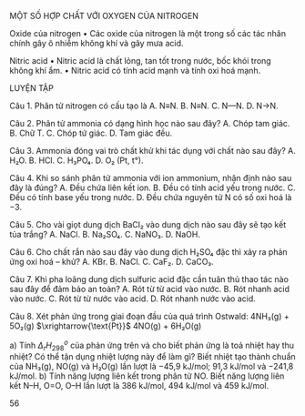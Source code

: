 MỘT SỐ HỢP CHẤT VỚI OXYGEN CỦA NITROGEN

Oxide của nitrogen
• Các oxide của nitrogen là một trong số các tác nhân chính gây ô nhiễm không khí và gây mưa acid.

Nitric acid
• Nitric acid là chất lỏng, tan tốt trong nước, bốc khói trong không khí ẩm.
• Nitric acid có tính acid mạnh và tính oxi hoá mạnh.

LUYỆN TẬP

Câu 1. Phân tử nitrogen có cấu tạo là
A. N≡N.            B. N≡N.            C. N—N.            D. N→N.

Câu 2. Phân tử ammonia có dạng hình học nào sau đây?
A. Chóp tam giác.    B. Chữ T.        C. Chóp tứ giác.    D. Tam giác đều.

Câu 3. Ammonia đóng vai trò chất khử khi tác dụng với chất nào sau đây?
A. H₂O.            B. HCl.            C. H₃PO₄.        D. O₂ (Pt, t°).

Câu 4. Khi so sánh phân tử ammonia với ion ammonium, nhận định nào sau đây là đúng?
A. Đều chứa liên kết ion.                B. Đều có tính acid yếu trong nước.
C. Đều có tính base yếu trong nước.    D. Đều chứa nguyên tử N có số oxi hoá là −3.

Câu 5. Cho vài giọt dung dịch BaCl₂ vào dung dịch nào sau đây sẽ tạo kết tủa trắng?
A. NaCl.            B. Na₂SO₄.        C. NaNO₃.        D. NaOH.

Câu 6. Cho chất rắn nào sau đây vào dung dịch H₂SO₄ đặc thì xảy ra phản ứng oxi hoá – khử?
A. KBr.            B. NaCl.            C. CaF₂.            D. CaCO₃.

Câu 7. Khi pha loãng dung dịch sulfuric acid đặc cần tuân thủ thao tác nào sau đây để đảm bảo an toàn?
A. Rót từ từ acid vào nước.            B. Rót nhanh acid vào nước.
C. Rót từ từ nước vào acid.            D. Rót nhanh nước vào acid.

Câu 8. Xét phản ứng trong giai đoạn đầu của quá trình Ostwald:
4NH₃(g) + 5O₂(g) $\xrightarrow{\text{Pt}}$ 4NO(g) + 6H₂O(g)

a) Tính $\Delta_rH^o_{298}$ của phản ứng trên và cho biết phản ứng là toả nhiệt hay thu nhiệt? Có thể tận dụng nhiệt lượng này để làm gì?
Biết nhiệt tạo thành chuẩn của NH₃(g), NO(g) và H₂O(g) lần lượt là −45,9 kJ/mol; 91,3 kJ/mol và −241,8 kJ/mol.
b) Tính năng lượng liên kết trong phân tử NO.
Biết năng lượng liên kết N–H, O=O, O–H lần lượt là 386 kJ/mol, 494 kJ/mol và 459 kJ/mol.

56